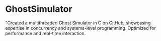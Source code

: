 # GhostSimulator
"Created a multithreaded Ghost Simulator in C on GitHub, showcasing expertise in concurrency and systems-level programming. Optimized for performance and real-time interaction.

